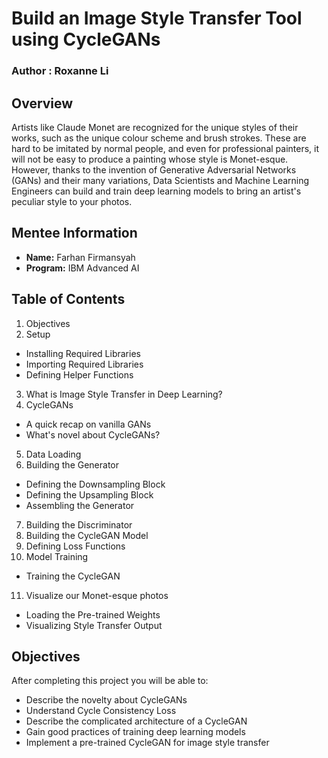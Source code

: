 # Build an Image Style Transfer Tool using CycleGANs
### **Author : Roxanne Li**

## Overview
Artists like Claude Monet are recognized for the unique styles of their works, such as the unique colour scheme and brush strokes. These are hard to be imitated by normal people, and even for professional painters, it will not be easy to produce a painting whose style is Monet-esque. However, thanks to the invention of Generative Adversarial Networks (GANs) and their many variations, Data Scientists and Machine Learning Engineers can build and train deep learning models to bring an artist's peculiar style to your photos.

## Mentee Information
- **Name:** Farhan Firmansyah
- **Program:** IBM Advanced AI

## Table of Contents
1. Objectives
2. Setup
  - Installing Required Libraries
  - Importing Required Libraries
  - Defining Helper Functions
3. What is Image Style Transfer in Deep Learning?
4. CycleGANs
  - A quick recap on vanilla GANs
  - What's novel about CycleGANs?
5. Data Loading
6. Building the Generator
  - Defining the Downsampling Block
  - Defining the Upsampling Block
  - Assembling the Generator
7. Building the Discriminator
8. Building the CycleGAN Model
9. Defining Loss Functions
10. Model Training
  - Training the CycleGAN
11. Visualize our Monet-esque photos
  - Loading the Pre-trained Weights
  - Visualizing Style Transfer Output

## Objectives
After completing this project you will be able to:
- Describe the novelty about CycleGANs
- Understand Cycle Consistency Loss
- Describe the complicated architecture of a CycleGAN
- Gain good practices of training deep learning models
- Implement a pre-trained CycleGAN for image style transfer
